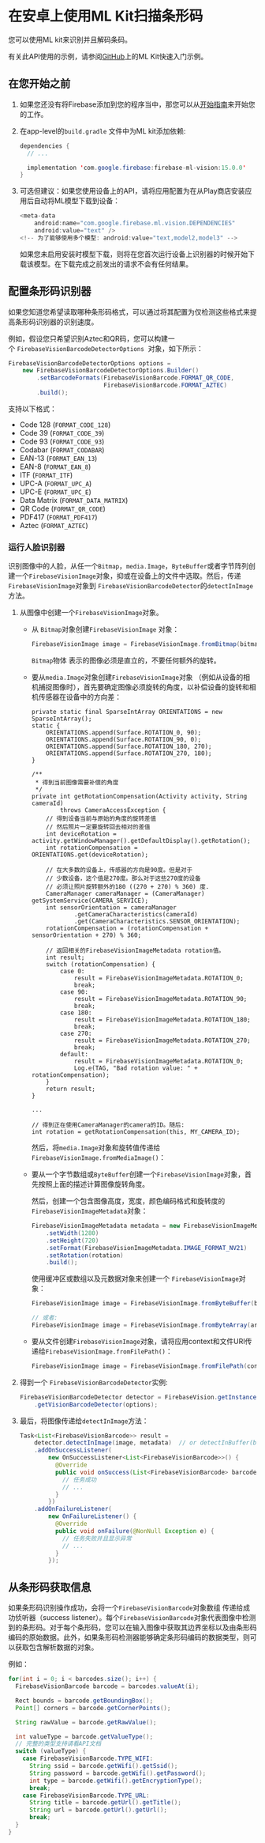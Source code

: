 # 在安卓上使用ML Kit扫描条形码

您可以使用ML kit来识别并且解码条码。

有关此API使用的示例，请参阅[GitHub](https://github.com/firebase/quickstart-android/tree/master/mlkit)上的ML Kit快速入门示例。

## 在您开始之前

1. 如果您还没有将Firebase添加到您的程序当中，那您可以从[开始指南](https://firebase.google.com/docs/android/setup)来开始您的工作。

2. 在app-level的`build.gradle` 文件中为ML kit添加依赖:

   ```java
   dependencies {
     // ...
   
     implementation 'com.google.firebase:firebase-ml-vision:15.0.0'
   }
   ```

3. 可选但建议：如果您使用设备上的API，请将应用配置为在从Play商店安装应用后自动将ML模型下载到设备： 

   ```java
   <meta-data
       android:name="com.google.firebase.ml.vision.DEPENDENCIES"
       android:value="text" />
   <!-- 为了能够使用多个模型: android:value="text,model2,model3" -->
   ```

    如果您未启用安装时模型下载，则将在您首次运行设备上识别器的时候开始下载该模型。在下载完成之前发出的请求不会有任何结果。

## 配置条形码识别器

如果您知道您希望读取哪种条形码格式，可以通过将其配置为仅检测这些格式来提高条形码识别器的识别速度。

例如，假设您只希望识别Aztec和QR码，您可以构建一个 `FirebaseVisionBarcodeDetectorOptions`  对象，如下所示：

```java
FirebaseVisionBarcodeDetectorOptions options =
    new FirebaseVisionBarcodeDetectorOptions.Builder()
        .setBarcodeFormats(FirebaseVisionBarcode.FORMAT_QR_CODE,
                           FirebaseVisionBarcode.FORMAT_AZTEC)
        .build();
```

支持以下格式：

- Code 128 (`FORMAT_CODE_128`)
- Code 39 (`FORMAT_CODE_39`)
- Code 93 (`FORMAT_CODE_93`)
- Codabar (`FORMAT_CODABAR`)
- EAN-13 (`FORMAT_EAN_13`)
- EAN-8 (`FORMAT_EAN_8`)
- ITF (`FORMAT_ITF`)
- UPC-A (`FORMAT_UPC_A`)
- UPC-E (`FORMAT_UPC_E`)
- Data Matrix (`FORMAT_DATA_MATRIX`)
- QR Code (`FORMAT_QR_CODE`)
- PDF417 (`FORMAT_PDF417`)
- Aztec (`FORMAT_AZTEC`)

### 运行人脸识别器

识别图像中的人脸，从任一个`Bitmap`，`media.Image`，`ByteBuffer`或者字节阵列创建一个`FirebaseVisionImage`对象，抑或在设备上的文件中选取。然后，传递`FirebaseVisionImage`对象到 `FirebaseVisionBarcodeDetector`的`detectInImage`方法。 

1. 从图像中创建一个`FirebaseVisionImage`对象。 

   - 从 `Bitmap`对象创建`FirebaseVisionImage` 对象：

     ```java
     FirebaseVisionImage image = FirebaseVisionImage.fromBitmap(bitmap);
     ```

     `Bitmap`物体 表示的图像必须是直立的，不要任何额外的旋转。 

   - 要从`media.Image`对象创建`FirebaseVisionImage`对象 （例如从设备的相机捕捉图像时），首先要确定图像必须旋转的角度，以补偿设备的旋转和相机传感器在设备中的方向差： 

     ```
     private static final SparseIntArray ORIENTATIONS = new SparseIntArray();
     static {
         ORIENTATIONS.append(Surface.ROTATION_0, 90);
         ORIENTATIONS.append(Surface.ROTATION_90, 0);
         ORIENTATIONS.append(Surface.ROTATION_180, 270);
         ORIENTATIONS.append(Surface.ROTATION_270, 180);
     }
     
     /**
      * 得到当前图像需要补偿的角度
      */
     private int getRotationCompensation(Activity activity, String cameraId)
             throws CameraAccessException {
         // 得到设备当前与原始的角度的旋转差值
         // 然后照片一定要旋转回去相对的差值
         int deviceRotation = activity.getWindowManager().getDefaultDisplay().getRotation();
         int rotationCompensation = ORIENTATIONS.get(deviceRotation);
     
         // 在大多数的设备上，传感器的方向是90度。但是对于
         // 少数设备，这个值是270度。那么对于这些270度的设备
         // 必须让照片旋转额外的180 ((270 + 270) % 360) 度.
         CameraManager cameraManager = (CameraManager) getSystemService(CAMERA_SERVICE);
         int sensorOrientation = cameraManager
                 .getCameraCharacteristics(cameraId)
                 .get(CameraCharacteristics.SENSOR_ORIENTATION);
         rotationCompensation = (rotationCompensation + sensorOrientation + 270) % 360;
     
         // 返回相关的FirebaseVisionImageMetadata rotation值。
         int result;
         switch (rotationCompensation) {
             case 0:
                 result = FirebaseVisionImageMetadata.ROTATION_0;
                 break;
             case 90:
                 result = FirebaseVisionImageMetadata.ROTATION_90;
                 break;
             case 180:
                 result = FirebaseVisionImageMetadata.ROTATION_180;
                 break;
             case 270:
                 result = FirebaseVisionImageMetadata.ROTATION_270;
                 break;
             default:
                 result = FirebaseVisionImageMetadata.ROTATION_0;
                 Log.e(TAG, "Bad rotation value: " + rotationCompensation);
         }
         return result;
     }
     
     ...
     
     // 得到正在使用CameraManager的camera的ID。随后:
     int rotation = getRotationCompensation(this, MY_CAMERA_ID);
     ```

     然后，将`media.Image`对象和旋转值传递给`FirebaseVisionImage.fromMediaImage()`： 

   - 要从一个字节数组或`ByteBuffer`创建一个`FirebaseVisionImage`对象，首先按照上面的描述计算图像旋转角度。

     然后，创建一个包含图像高度，宽度，颜色编码格式和旋转度的`FirebaseVisionImageMetadata`对象：

     ```java
     FirebaseVisionImageMetadata metadata = new FirebaseVisionImageMetadata.Builder()
         .setWidth(1280)
         .setHeight(720)
         .setFormat(FirebaseVisionImageMetadata.IMAGE_FORMAT_NV21)
         .setRotation(rotation)
         .build();
     ```

     使用缓冲区或数组以及元数据对象来创建一个 `FirebaseVisionImage`对象： 

     ```java
     FirebaseVisionImage image = FirebaseVisionImage.fromByteBuffer(buffer, metadata);
     
     // 或者:
     FirebaseVisionImage image = FirebaseVisionImage.fromByteArray(array, metadata);
     ```

   - 要从文件创建`FirebaseVisionImage`对象，请将应用context和文件URI传递给`FirebaseVisionImage.fromFilePath()`： 

     ```java
     FirebaseVisionImage image = FirebaseVisionImage.fromFilePath(context, uri);
     ```

2. 得到一个 `FirebaseVisionBarcodeDetector`实例:

   ```java
   FirebaseVisionBarcodeDetector detector = FirebaseVision.getInstance()
       .getVisionBarcodeDetector(options);
   ```

3. 最后，将图像传递给`detectInImage`方法： 

   ```java
   Task<List<FirebaseVisionBarcode>> result =
       detector.detectInImage(image, metadata)  // or detectInBuffer(buffer, metadata)
       .addOnSuccessListener(
           new OnSuccessListener<List<FirebaseVisionBarcode>>() {
             @Override
             public void onSuccess(List<FirebaseVisionBarcode> barcodes) {
               // 任务成功
               // ...
             }
           })
       .addOnFailureListener(
           new OnFailureListener() {
             @Override
             public void onFailure(@NonNull Exception e) {
               // 任务失败并且显示异常
               // ...
             }
           });
   ```

## 从条形码获取信息

如果条形码识别操作成功，会将一个`FirebaseVisionBarcode`对象数组 传递给成功侦听器（success listener）。每个`FirebaseVisionBarcode`对象代表图像中检测到的条形码。对于每个条形码，您可以在输入图像中获取其边界坐标以及由条形码编码的原始数据。此外，如果条形码检测器能够确定条形码编码的数据类型，则可以获取包含解析数据的对象。 

例如：

```java
for(int i = 0; i < barcodes.size(); i++) {
  FirebaseVisionBarcode barcode = barcodes.valueAt(i);

  Rect bounds = barcode.getBoundingBox();
  Point[] corners = barcode.getCornerPoints();

  String rawValue = barcode.getRawValue();

  int valueType = barcode.getValueType();
  // 完整的类型支持请看API文档
  switch (valueType) {
    case FirebaseVisionBarcode.TYPE_WIFI:
      String ssid = barcode.getWifi().getSsid();
      String password = barcode.getWifi().getPassword();
      int type = barcode.getWifi().getEncryptionType();
      break;
    case FirebaseVisionBarcode.TYPE_URL:
      String title = barcode.getUrl().getTitle();
      String url = barcode.getUrl().getUrl();
      break;
  }
}
```

